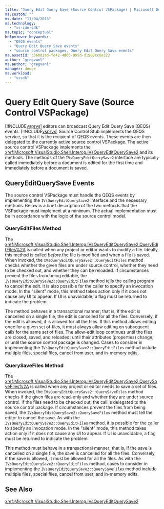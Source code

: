 ```yaml
---
title: "Query Edit Query Save (Source Control VSPackage) | Microsoft Docs"
ms.custom: ""
ms.date: "11/04/2016"
ms.technology: 
  - "vs-ide-sdk"
ms.topic: "conceptual"
helpviewer_keywords: 
  - "QEQS events"
  - "Query Edit Query Save events"
  - "source control packages, Query Edit Query Save events"
ms.assetid: c360d2ad-fe42-4d65-899d-d1588cc8a322
author: "gregvanl"
ms.author: "gregvanl"
manager: douge
ms.workload: 
  - "vssdk"
---
```

# Query Edit Query Save (Source Control VSPackage)
[!INCLUDE[vsprvs](../../code-quality/includes/vsprvs_md.md)] editors can broadcast Query Edit Query Save (QEQS) events. [!INCLUDE[vsprvs](../../code-quality/includes/vsprvs_md.md)] Source Control Stub implements the QEQS service, so that it is the recipient of QEQS events. These events are then delegated to the currently active source control VSPackage. The active source control VSPackage implements the <xref:Microsoft.VisualStudio.Shell.Interop.IVsQueryEditQuerySave2> and its methods. The methods of the `IVsQueryEditQuerySave2` interface are typically called immediately before a document is edited for the first time and immediately before a document is saved.  
  
## QueryEditQuerySave Events  
 The source control VSPackage must handle the QEQS events by implementing the `IVsQueryEditQuerySave2` interface and the necessary methods. Below is a brief description of the two methods that the VSPackage must implement at a minimum. The actual implementation must be in accordance with the logic of the source control model.  
  
### QueryEditFiles Method  
 The <xref:Microsoft.VisualStudio.Shell.Interop.IVsQueryEditQuerySave2.QueryEditFiles%2A> is called when any project or editor wants to modify a file. Ideally, this method is called *before* the file is modified and when a file is saved. When invoked, the `IVsQueryEditQuerySave2::QueryEditFiles` method checks whether the given files are under source control, whether they need to be checked out, and whether they can be reloaded. If circumstances prevent the files from being editable, the `IVsQueryEditQuerySave2::QueryEditFiles` method tells the calling program to cancel the edit. It is also possible for the caller to specify an invocation mode. In the "silent" mode, this method takes action only if it does not cause any UI to appear. If UI is unavoidable, a flag must be returned to indicate the problem.  
  
 The method behaves in a transactional manner; that is, if the edit is cancelled on a single file, the edit is cancelled for all the files. Conversely, if the edit is allowed, it is allowed for all the files. If this method allows editing once for a given set of files, it must always allow editing on subsequent calls for the same set of files. The allow-edit loop continues until the files are closed, saved, and reloaded; until their attributes (properties) change; or until the source control package is changed. Cases to consider in implementing the `IVsQueryEditQuerySave2::QueryEditFiles` method include multiple files, special files, cancel from user, and in-memory edits.  
  
### QuerySaveFiles Method  
 The <xref:Microsoft.VisualStudio.Shell.Interop.IVsQueryEditQuerySave2.QuerySaveFiles%2A> is called when any project or editor needs to save a set of files. When invoked, the `IVsQueryEditQuerySave2::QuerySaveFiles` method checks if the given files are read-only and whether they are under source control. If the files need to be checked out, the call is delegated to the source control package. If circumstances prevent the files from being saved, the `IVsQueryEditQuerySave2::QuerySaveFiles` method must tell the editor to cancel the save. As with the `IVsQueryEditQuerySave2::QueryEditFiles` method, it is possible for the caller to specify an invocation mode. In the "silent" mode, this method takes action only if it does not cause any UI to appear. If UI is unavoidable, a flag must be returned to indicate the problem.  
  
 This method must behave in a transactional manner; that is, if the save is cancelled on a single file, the save is cancelled for all the files. Conversely, if the save is allowed, it must be allowed for all the files. As with the `IVsQueryEditQuerySave2::QueryEditFiles` method, cases to consider in implementing the `IVsQueryEditQuerySave2::QuerySaveFiles` method include multiple files, special files, cancel from user, and in-memory edits.  
  
## See Also  
 <xref:Microsoft.VisualStudio.Shell.Interop.IVsQueryEditQuerySave2>